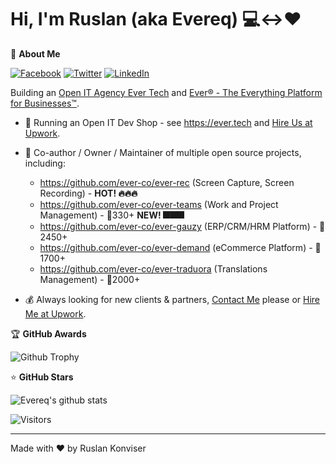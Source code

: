 # Hi, I'm Ruslan (aka Evereq) :computer:<->:heart:

🚀 <b>About Me</b>

[![Facebook](https://img.shields.io/badge/facebook-%231877F2.svg?&style=for-the-badge&logo=facebook&logoColor=white)](https://facebook.com/evereq) 
[![Twitter](https://img.shields.io/badge/twitter-%231DA1F2.svg?&style=for-the-badge&logo=twitter&logoColor=white)](https://twitter.com/evereq) 
[![LinkedIn](https://img.shields.io/badge/linkedin-%230077B5.svg?&style=for-the-badge&logo=linkedin&logoColor=white)](https://linkedin.com/in/evereq)

Building an [Open IT Agency Ever Tech](https://ever.tech) and [Ever® - The Everything Platform for Businesses™](https://github.com/ever-co).

- :muscle: Running an Open IT Dev Shop - see https://ever.tech and [Hire Us at Upwork](https://upwork.com/ag/ever).

- :gift_heart: Co-author / Owner / Maintainer of multiple open source projects, including:  

  - https://github.com/ever-co/ever-rec (Screen Capture, Screen Recording) - **HOT! 🔥🔥🔥**
  - https://github.com/ever-co/ever-teams (Work and Project Management) - 🌟330+ **NEW! 🎆🎆🎆**  
  - https://github.com/ever-co/ever-gauzy (ERP/CRM/HRM Platform) - 🌟2450+  
  - https://github.com/ever-co/ever-demand (eCommerce Platform) - 🌟1700+  
  - https://github.com/ever-co/ever-traduora (Translations Management) - 🌟2000+  

- :moneybag: Always looking for new clients & partners, [Contact Me](mailto:ever@ever.tech) please or [Hire Me at Upwork](https://upwork.com/fl/ever).

🏆 <b>GitHub Awards</b>

![Github Trophy](https://github-profile-trophy.vercel.app/?username=evereq)

⭐ <b>GitHub Stars</b>

![Evereq's github stats](https://evereq-github-stats.vercel.app/api?username=evereq&show_icons=true&title_color=fff&icon_color=79ff97&text_color=9f9f9f&bg_color=151515)

![Visitors](https://visitor-badge.laobi.icu/badge?page_id=evereq)

---
Made with ❤️ by Ruslan Konviser
